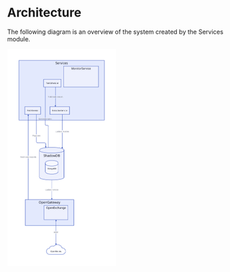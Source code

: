 # Architecture

The following diagram is an overview of the system created by the Services module.

<img
    width="50%"
    src="architecture.svg" />
